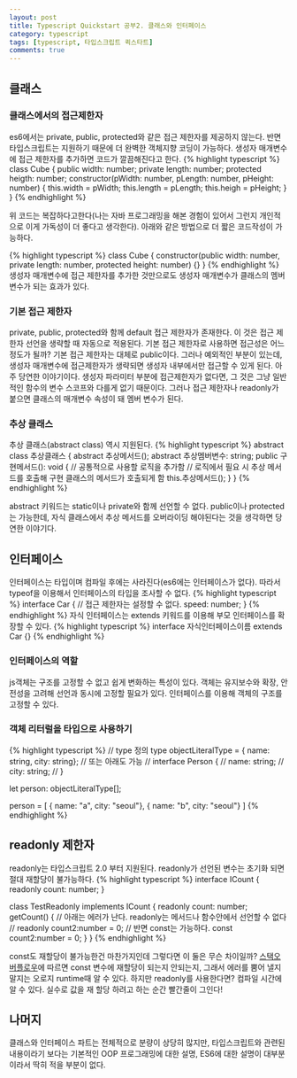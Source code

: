 ```yaml
---
layout: post
title: Typescript Quickstart 공부2. 클래스와 인터페이스
category: typescript
tags: [typescript, 타입스크립트 퀵스타트]
comments: true
---
```

## 클래스
### 클래스에서의 접근제한자
es6에서는 private, public, protected와 같은 접근 제한자를 제공하지 않는다. 반면 타입스크립트는 지원하기 때문에 더 완벽한 객체지향 코딩이 가능하다. 생성자 매개변수에 접근 제한자를 추가하면 코드가 깔끔해진다고 한다.
{% highlight typescript %}
class Cube {
  public width: number;
  private length: number;
  protected heigth: number;
  constructor(pWidth: number, pLength: number, pHeight: number) {
    this.width = pWidth;
    this.length = pLength;
    this.heigh = pHeight;
  }
}
{% endhighlight %}

위 코드는 복잡하다고한다(나는 자바 프로그래밍을 해본 경험이 있어서 그런지 개인적으로 이게 가독성이 더 좋다고 생각한다). 아래와 같은 방법으로 더 짧은 코드작성이 가능하다.

{% highlight typescript %}
class Cube {
  constructor(public width: number, private length: number, protected height: number) {}
}
{% endhighlight %}
생성자 매개변수에 접근 제한자를 추가한 것만으로도 생성자 매개변수가 클래스의 멤버 변수가 되는 효과가 있다.

### 기본 접근 제한자
private, public, protected와 함께 default 접근 제한자가 존재한다. 이 것은 접근 제한자 선언을 생략할 때 자동으로 적용된다. 기본 접근 제한자로 사용하면 접근성은 어느정도가 될까? 기본 접근 제한자는 대체로 public이다. 그러나 예외적인 부분이 있는데, 생성자 매개변수에 접근제한자가 생략되면 생성자 내부에서만 접근할 수 있게 된다. 아주 당연한 이야기이다. 생성자 파라미터 부분에 접근제한자가 없다면, 그 것은 그냥 일반적인 함수의 변수 스코프와 다를게 없기 때문이다. 그러나 접근 제한자나 readonly가 붙으면 클래스의 매개변수 속성이 돼 멤버 변수가 된다.

### 추상 클래스
추상 클래스(abstract class) 역시 지원된다.
{% highlight typescript %}
abstract class 추상클래스 {
  abstract 추상메서드();
  abstract 추상멤버변수: string;
  public 구현메서드(): void {
    // 공통적으로 사용할 로직을 추가함
    // 로직에서 필요 시 추상 메서드를 호출해 구현 클래스의 메서드가 호출되게 함
    this.추상메서드();
  }
}
{% endhighlight %}

abstract 키워드는 static이나 private와 함께 선언할 수 없다. public이나 protected는 가능한데, 자식 클래스에서 추상 메서드를 오버라이딩 해야된다는 것을 생각하면 당연한 이야기다.

## 인터페이스
인터페이스는 타입이며 컴파일 후에는 사라진다(es6에는 인터페이스가 없다). 따라서 typeof을 이용해서 인터페이스의 타입을 조사할 수 없다.
{% highlight typescript %}
interface Car {
  // 접근 제한자는 설정할 수 없다.
  speed: number;
}
{% endhighlight %}
자식 인터페이스는 extends 키워드를 이용해 부모 인터페이스를 확장할 수 있다.
{% highlight typescript %}
interface 자식인터페이스이름 extends Car {}
{% endhighlight %}

### 인터페이스의 역할
js객체는 구조를 고정할 수 없고 쉽게 변화하는 특성이 있다. 객체는 유지보수와 확장, 안전성을 고려해 선언과 동시에 고정할 필요가 있다. 인터페이스를 이용해 객체의 구조를 고정할 수 있다.

### 객체 리터럴을 타입으로 사용하기
{% highlight typescript %}
// type 정의
type objectLiteralType =  { name: string, city: string};
// 또는 아래도 가능
// interface Person {
//   name: string;
//   city: string; 
// }

let person: objectLiteralType[];

person = [
  { name: "a", city: "seoul"},
  { name: "b", city: "seoul"}
]
{% endhighlight %}


## readonly 제한자
readonly는 타입스크립트 2.0 부터 지원된다. readonly가 선언된 변수는 초기화 되면 절대 재할당이 불가능하다.
{% highlight typescript %}
interface ICount {
  readonly count: number;
}

class TestReadonly implements ICount {
  readonly count: number;
  getCount() {
    // 아래는 에러가 난다. readonly는 메서드나 함수안에서 선언할 수 없다
    // readonly count2:number = 0;
    // 반면 const는 가능하다.
    const count2:number = 0;
  }
}
{% endhighlight %}

const도 재할당이 불가능한건 마찬가지인데 그렇다면 이 둘은 무슨 차이일까? [스택오버플로우](https://stackoverflow.com/questions/46561155/difference-between-const-and-readonly-in-typescript)에 따르면 const 변수에 재할당이 되는지 안되는지, 그래서 에러를 뿜어 낼지 말지는 오로지 runtime때 알 수 있다. 하지만 readonly를 사용한다면? 컴파일 시간에 알 수 있다. 실수로 값을 재 할당 하려고 하는 순간 빨간줄이 그인다!

## 나머지
클래스와 인터페이스 파트는 전체적으로 분량이 상당히 많지만, 타입스크립트와 관련된 내용이라기 보다는 기본적인 OOP 프로그래밍에 대한 설명, ES6에 대한 설명이 대부분이라서 딱히 적을 부분이 없다.